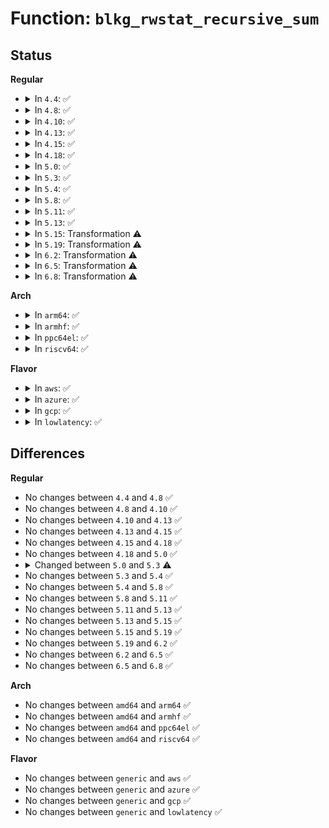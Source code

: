 # Function: <code>blkg_rwstat_recursive_sum</code>

## Status
<b>Regular</b>
<ul>
<li>
<details>
<summary>In <code>4.4</code>: ✅</summary>

```c
struct blkg_rwstat blkg_rwstat_recursive_sum(struct blkcg_gq *blkg, struct blkcg_policy *pol, int off);
```

**Collision:** Unique Global

**Inline:** No

**Transformation:** False

**Instances:**

```
In block/blk-cgroup.c (ffffffff813d80f0)
Location: block/blk-cgroup.c:740
Inline: False
Direct callers:
  - block/blk-cgroup.c:blkg_prfill_rwstat_field_recursive
  - block/blk-cgroup.c:blkcg_print_stat
  - block/blk-cgroup.c:blkcg_print_stat
  - block/cfq-iosched.c:cfqg_prfill_rwstat_recursive
  - block/cfq-iosched.c:cfqg_prfill_sectors_recursive
```
**Symbols:**

```
ffffffff813d80f0-ffffffff813d82a8: blkg_rwstat_recursive_sum (STB_GLOBAL)
```
</details>
</li>
<li>
<details>
<summary>In <code>4.8</code>: ✅</summary>

```c
struct blkg_rwstat blkg_rwstat_recursive_sum(struct blkcg_gq *blkg, struct blkcg_policy *pol, int off);
```

**Collision:** Unique Global

**Inline:** No

**Transformation:** False

**Instances:**

```
In block/blk-cgroup.c (ffffffff8141de20)
Location: block/blk-cgroup.c:740
Inline: False
Direct callers:
  - block/blk-cgroup.c:blkcg_print_stat
  - block/blk-cgroup.c:blkcg_print_stat
  - block/blk-cgroup.c:blkg_prfill_rwstat_field_recursive
  - block/cfq-iosched.c:cfqg_prfill_sectors_recursive
  - block/cfq-iosched.c:cfqg_prfill_rwstat_recursive
```
**Symbols:**

```
ffffffff8141de20-ffffffff8141dfea: blkg_rwstat_recursive_sum (STB_GLOBAL)
```
</details>
</li>
<li>
<details>
<summary>In <code>4.10</code>: ✅</summary>

```c
struct blkg_rwstat blkg_rwstat_recursive_sum(struct blkcg_gq *blkg, struct blkcg_policy *pol, int off);
```

**Collision:** Unique Global

**Inline:** No

**Transformation:** False

**Instances:**

```
In block/blk-cgroup.c (ffffffff814393e0)
Location: block/blk-cgroup.c:741
Inline: False
Direct callers:
  - block/blk-cgroup.c:blkcg_print_stat
  - block/blk-cgroup.c:blkcg_print_stat
  - block/blk-cgroup.c:blkg_prfill_rwstat_field_recursive
  - block/cfq-iosched.c:cfqg_prfill_sectors_recursive
  - block/cfq-iosched.c:cfqg_prfill_rwstat_recursive
```
**Symbols:**

```
ffffffff814393e0-ffffffff814395aa: blkg_rwstat_recursive_sum (STB_GLOBAL)
```
</details>
</li>
<li>
<details>
<summary>In <code>4.13</code>: ✅</summary>

```c
struct blkg_rwstat blkg_rwstat_recursive_sum(struct blkcg_gq *blkg, struct blkcg_policy *pol, int off);
```

**Collision:** Unique Global

**Inline:** No

**Transformation:** False

**Instances:**

```
In block/blk-cgroup.c (ffffffff81446b70)
Location: block/blk-cgroup.c:742
Inline: False
Direct callers:
  - block/blk-cgroup.c:blkcg_print_stat
  - block/blk-cgroup.c:blkcg_print_stat
  - block/blk-cgroup.c:blkg_prfill_rwstat_field_recursive
  - block/cfq-iosched.c:cfqg_prfill_sectors_recursive
  - block/cfq-iosched.c:cfqg_prfill_rwstat_recursive
```
**Symbols:**

```
ffffffff81446b70-ffffffff81446d28: blkg_rwstat_recursive_sum (STB_GLOBAL)
```
</details>
</li>
<li>
<details>
<summary>In <code>4.15</code>: ✅</summary>

```c
struct blkg_rwstat blkg_rwstat_recursive_sum(struct blkcg_gq *blkg, struct blkcg_policy *pol, int off);
```

**Collision:** Unique Global

**Inline:** No

**Transformation:** False

**Instances:**

```
In block/blk-cgroup.c (ffffffff81473750)
Location: block/blk-cgroup.c:742
Inline: False
Direct callers:
  - block/blk-cgroup.c:blkcg_print_stat
  - block/blk-cgroup.c:blkcg_print_stat
  - block/blk-cgroup.c:blkg_prfill_rwstat_field_recursive
  - block/cfq-iosched.c:cfqg_prfill_sectors_recursive
  - block/cfq-iosched.c:cfqg_prfill_rwstat_recursive
```
**Symbols:**

```
ffffffff81473750-ffffffff81473908: blkg_rwstat_recursive_sum (STB_GLOBAL)
```
</details>
</li>
<li>
<details>
<summary>In <code>4.18</code>: ✅</summary>

```c
struct blkg_rwstat blkg_rwstat_recursive_sum(struct blkcg_gq *blkg, struct blkcg_policy *pol, int off);
```

**Collision:** Unique Global

**Inline:** No

**Transformation:** False

**Instances:**

```
In block/blk-cgroup.c (ffffffff814a7780)
Location: block/blk-cgroup.c:753
Inline: False
Direct callers:
  - block/blk-cgroup.c:blkcg_print_stat
  - block/blk-cgroup.c:blkcg_print_stat
  - block/blk-cgroup.c:blkg_prfill_rwstat_field_recursive
  - block/cfq-iosched.c:cfqg_prfill_sectors_recursive
  - block/cfq-iosched.c:cfqg_prfill_rwstat_recursive
```
**Symbols:**

```
ffffffff814a7780-ffffffff814a791f: blkg_rwstat_recursive_sum (STB_GLOBAL)
```
</details>
</li>
<li>
<details>
<summary>In <code>5.0</code>: ✅</summary>

```c
struct blkg_rwstat blkg_rwstat_recursive_sum(struct blkcg_gq *blkg, struct blkcg_policy *pol, int off);
```

**Collision:** Unique Global

**Inline:** No

**Transformation:** False

**Instances:**

```
In block/blk-cgroup.c (ffffffff814c1910)
Location: block/blk-cgroup.c:746
Inline: False
Direct callers:
  - block/blk-cgroup.c:blkcg_print_stat
  - block/blk-cgroup.c:blkcg_print_stat
  - block/blk-cgroup.c:blkg_prfill_rwstat_field_recursive
```
**Symbols:**

```
ffffffff814c1910-ffffffff814c1aac: blkg_rwstat_recursive_sum (STB_GLOBAL)
```
</details>
</li>
<li>
<details>
<summary>In <code>5.3</code>: ✅</summary>

```c
void blkg_rwstat_recursive_sum(struct blkcg_gq *blkg, struct blkcg_policy *pol, int off, struct blkg_rwstat_sample *sum);
```

**Collision:** Unique Global

**Inline:** No

**Transformation:** False

**Instances:**

```
In block/blk-cgroup.c (ffffffff814eff90)
Location: block/blk-cgroup.c:715
Inline: False
Direct callers:
  - block/blk-cgroup.c:blkcg_print_stat
  - block/blk-cgroup.c:blkcg_print_stat
  - block/blk-cgroup.c:blkg_prfill_rwstat_field_recursive
```
**Symbols:**

```
ffffffff814eff90-ffffffff814f00a6: blkg_rwstat_recursive_sum (STB_GLOBAL)
```
</details>
</li>
<li>
<details>
<summary>In <code>5.4</code>: ✅</summary>

```c
void blkg_rwstat_recursive_sum(struct blkcg_gq *blkg, struct blkcg_policy *pol, int off, struct blkg_rwstat_sample *sum);
```

**Collision:** Unique Global

**Inline:** No

**Transformation:** False

**Instances:**

```
In block/blk-cgroup.c (ffffffff81509440)
Location: block/blk-cgroup.c:715
Inline: False
Direct callers:
  - block/blk-cgroup.c:blkcg_print_stat
  - block/blk-cgroup.c:blkcg_print_stat
  - block/blk-cgroup.c:blkg_prfill_rwstat_field_recursive
```
**Symbols:**

```
ffffffff81509440-ffffffff81509556: blkg_rwstat_recursive_sum (STB_GLOBAL)
```
</details>
</li>
<li>
<details>
<summary>In <code>5.8</code>: ✅</summary>

```c
void blkg_rwstat_recursive_sum(struct blkcg_gq *blkg, struct blkcg_policy *pol, int off, struct blkg_rwstat_sample *sum);
```

**Collision:** Unique Global

**Inline:** No

**Transformation:** False

**Instances:**

```
In block/blk-cgroup-rwstat.c (ffffffff8156c350)
Location: block/blk-cgroup-rwstat.c:103
Inline: False
Direct callers:
  - block/blk-throttle.c:tg_prfill_rwstat_recursive
```
**Symbols:**

```
ffffffff8156c350-ffffffff8156c466: blkg_rwstat_recursive_sum (STB_GLOBAL)
```
</details>
</li>
<li>
<details>
<summary>In <code>5.11</code>: ✅</summary>

```c
void blkg_rwstat_recursive_sum(struct blkcg_gq *blkg, struct blkcg_policy *pol, int off, struct blkg_rwstat_sample *sum);
```

**Collision:** Unique Global

**Inline:** No

**Transformation:** False

**Instances:**

```
In block/blk-cgroup-rwstat.c (ffffffff815870f0)
Location: block/blk-cgroup-rwstat.c:103
Inline: False
Direct callers:
  - block/blk-throttle.c:tg_prfill_rwstat_recursive
```
**Symbols:**

```
ffffffff815870f0-ffffffff8158723d: blkg_rwstat_recursive_sum (STB_GLOBAL)
```
</details>
</li>
<li>
<details>
<summary>In <code>5.13</code>: ✅</summary>

```c
void blkg_rwstat_recursive_sum(struct blkcg_gq *blkg, struct blkcg_policy *pol, int off, struct blkg_rwstat_sample *sum);
```

**Collision:** Unique Global

**Inline:** No

**Transformation:** False

**Instances:**

```
In block/blk-cgroup-rwstat.c (ffffffff8158df40)
Location: block/blk-cgroup-rwstat.c:103
Inline: False
Direct callers:
  - block/blk-throttle.c:tg_prfill_rwstat_recursive
```
**Symbols:**

```
ffffffff8158df40-ffffffff8158e088: blkg_rwstat_recursive_sum (STB_GLOBAL)
```
</details>
</li>
<li>
<details>
<summary>In <code>5.15</code>: Transformation ⚠️</summary>

```c
void blkg_rwstat_recursive_sum(struct blkcg_gq *blkg, struct blkcg_policy *pol, int off, struct blkg_rwstat_sample *sum);
```

**Collision:** Unique Global

**Inline:** No

**Transformation:** True

**Instances:**

```
In block/blk-cgroup-rwstat.c (0)
Location: block/blk-cgroup-rwstat.c:103
Inline: False
Direct callers:
  - block/blk-throttle.c:tg_prfill_rwstat_recursive
```
**Symbols:**

```
ffffffff81cd9c50-ffffffff81cd9c6d: blkg_rwstat_recursive_sum.cold (STB_LOCAL)
ffffffff815f3ab0-ffffffff815f3c47: blkg_rwstat_recursive_sum (STB_GLOBAL)
```
</details>
</li>
<li>
<details>
<summary>In <code>5.19</code>: Transformation ⚠️</summary>

```c
void blkg_rwstat_recursive_sum(struct blkcg_gq *blkg, struct blkcg_policy *pol, int off, struct blkg_rwstat_sample *sum);
```

**Collision:** Unique Global

**Inline:** No

**Transformation:** True

**Instances:**

```
In block/blk-cgroup-rwstat.c (0)
Location: block/blk-cgroup-rwstat.c:103
Inline: False
Direct callers:
  - block/blk-throttle.c:tg_prfill_rwstat_recursive
```
**Symbols:**

```
ffffffff81e8d718-ffffffff81e8d735: blkg_rwstat_recursive_sum.cold (STB_LOCAL)
ffffffff816a51d0-ffffffff816a5385: blkg_rwstat_recursive_sum (STB_GLOBAL)
```
</details>
</li>
<li>
<details>
<summary>In <code>6.2</code>: Transformation ⚠️</summary>

```c
void blkg_rwstat_recursive_sum(struct blkcg_gq *blkg, struct blkcg_policy *pol, int off, struct blkg_rwstat_sample *sum);
```

**Collision:** Unique Global

**Inline:** No

**Transformation:** True

**Instances:**

```
In block/blk-cgroup-rwstat.c (0)
Location: block/blk-cgroup-rwstat.c:103
Inline: False
Direct callers:
  - block/blk-throttle.c:tg_prfill_rwstat_recursive
```
**Symbols:**

```
ffffffff82076c9c-ffffffff82076cb9: blkg_rwstat_recursive_sum.cold (STB_LOCAL)
ffffffff81764050-ffffffff8176421b: blkg_rwstat_recursive_sum (STB_GLOBAL)
```
</details>
</li>
<li>
<details>
<summary>In <code>6.5</code>: Transformation ⚠️</summary>

```c
void blkg_rwstat_recursive_sum(struct blkcg_gq *blkg, struct blkcg_policy *pol, int off, struct blkg_rwstat_sample *sum);
```

**Collision:** Unique Global

**Inline:** No

**Transformation:** True

**Instances:**

```
In block/blk-cgroup-rwstat.c (0)
Location: block/blk-cgroup-rwstat.c:103
Inline: False
Direct callers:
  - block/blk-throttle.c:tg_prfill_rwstat_recursive
```
**Symbols:**

```
ffffffff820f6b1f-ffffffff820f6b3c: blkg_rwstat_recursive_sum.cold (STB_LOCAL)
ffffffff817a3120-ffffffff817a3355: blkg_rwstat_recursive_sum (STB_GLOBAL)
```
</details>
</li>
<li>
<details>
<summary>In <code>6.8</code>: Transformation ⚠️</summary>

```c
void blkg_rwstat_recursive_sum(struct blkcg_gq *blkg, struct blkcg_policy *pol, int off, struct blkg_rwstat_sample *sum);
```

**Collision:** Unique Global

**Inline:** No

**Transformation:** True

**Instances:**

```
In block/blk-cgroup-rwstat.c (0)
Location: block/blk-cgroup-rwstat.c:103
Inline: False
Direct callers:
  - block/blk-throttle.c:tg_prfill_rwstat_recursive
```
**Symbols:**

```
ffffffff821d3f6d-ffffffff821d3f8a: blkg_rwstat_recursive_sum.cold (STB_LOCAL)
ffffffff817e6c70-ffffffff817e6ea5: blkg_rwstat_recursive_sum (STB_GLOBAL)
```
</details>
</li>
</ul>
<b>Arch</b>
<ul>
<li>
<details>
<summary>In <code>arm64</code>: ✅</summary>

```c
void blkg_rwstat_recursive_sum(struct blkcg_gq *blkg, struct blkcg_policy *pol, int off, struct blkg_rwstat_sample *sum);
```

**Collision:** Unique Global

**Inline:** No

**Transformation:** False

**Instances:**

```
In block/blk-cgroup.c (ffff80001060c108)
Location: block/blk-cgroup.c:715
Inline: False
Direct callers:
  - block/blk-cgroup.c:blkcg_print_stat
  - block/blk-cgroup.c:blkcg_print_stat
  - block/blk-cgroup.c:blkg_prfill_rwstat_field_recursive
```
**Symbols:**

```
ffff80001060c108-ffff80001060c220: blkg_rwstat_recursive_sum (STB_GLOBAL)
```
</details>
</li>
<li>
<details>
<summary>In <code>armhf</code>: ✅</summary>

```c
void blkg_rwstat_recursive_sum(struct blkcg_gq *blkg, struct blkcg_policy *pol, int off, struct blkg_rwstat_sample *sum);
```

**Collision:** Unique Global

**Inline:** No

**Transformation:** False

**Instances:**

```
In block/blk-cgroup.c (c07b72d8)
Location: block/blk-cgroup.c:715
Inline: False
Direct callers:
  - block/blk-cgroup.c:blkcg_print_stat
  - block/blk-cgroup.c:blkcg_print_stat
  - block/blk-cgroup.c:blkg_prfill_rwstat_field_recursive
```
**Symbols:**

```
c07b72d8-c07b7420: blkg_rwstat_recursive_sum (STB_GLOBAL)
```
</details>
</li>
<li>
<details>
<summary>In <code>ppc64el</code>: ✅</summary>

```c
void blkg_rwstat_recursive_sum(struct blkcg_gq *blkg, struct blkcg_policy *pol, int off, struct blkg_rwstat_sample *sum);
```

**Collision:** Unique Global

**Inline:** No

**Transformation:** False

**Instances:**

```
In block/blk-cgroup.c (c0000000007a9010)
Location: block/blk-cgroup.c:715
Inline: False
Direct callers:
  - block/blk-cgroup.c:blkcg_print_stat
  - block/blk-cgroup.c:blkcg_print_stat
  - block/blk-cgroup.c:blkg_prfill_rwstat_field_recursive
```
**Symbols:**

```
c0000000007a9010-c0000000007a91c8: blkg_rwstat_recursive_sum (STB_GLOBAL)
```
</details>
</li>
<li>
<details>
<summary>In <code>riscv64</code>: ✅</summary>

```c
void blkg_rwstat_recursive_sum(struct blkcg_gq *blkg, struct blkcg_policy *pol, int off, struct blkg_rwstat_sample *sum);
```

**Collision:** Unique Global

**Inline:** No

**Transformation:** False

**Instances:**

```
In block/blk-cgroup.c (ffffffe0004450ec)
Location: block/blk-cgroup.c:715
Inline: False
Direct callers:
  - block/blk-cgroup.c:blkcg_print_stat
  - block/blk-cgroup.c:blkcg_print_stat
  - block/blk-cgroup.c:blkg_prfill_rwstat_field_recursive
```
**Symbols:**

```
ffffffe0004450ec-ffffffe0004451e4: blkg_rwstat_recursive_sum (STB_GLOBAL)
```
</details>
</li>
</ul>
<b>Flavor</b>
<ul>
<li>
<details>
<summary>In <code>aws</code>: ✅</summary>

```c
void blkg_rwstat_recursive_sum(struct blkcg_gq *blkg, struct blkcg_policy *pol, int off, struct blkg_rwstat_sample *sum);
```

**Collision:** Unique Global

**Inline:** No

**Transformation:** False

**Instances:**

```
In block/blk-cgroup.c (ffffffff81501a20)
Location: block/blk-cgroup.c:715
Inline: False
Direct callers:
  - block/blk-cgroup.c:blkcg_print_stat
  - block/blk-cgroup.c:blkcg_print_stat
  - block/blk-cgroup.c:blkg_prfill_rwstat_field_recursive
```
**Symbols:**

```
ffffffff81501a20-ffffffff81501b36: blkg_rwstat_recursive_sum (STB_GLOBAL)
```
</details>
</li>
<li>
<details>
<summary>In <code>azure</code>: ✅</summary>

```c
void blkg_rwstat_recursive_sum(struct blkcg_gq *blkg, struct blkcg_policy *pol, int off, struct blkg_rwstat_sample *sum);
```

**Collision:** Unique Global

**Inline:** No

**Transformation:** False

**Instances:**

```
In block/blk-cgroup.c (ffffffff814f1f30)
Location: block/blk-cgroup.c:715
Inline: False
Direct callers:
  - block/blk-cgroup.c:blkcg_print_stat
  - block/blk-cgroup.c:blkcg_print_stat
  - block/blk-cgroup.c:blkg_prfill_rwstat_field_recursive
```
**Symbols:**

```
ffffffff814f1f30-ffffffff814f2046: blkg_rwstat_recursive_sum (STB_GLOBAL)
```
</details>
</li>
<li>
<details>
<summary>In <code>gcp</code>: ✅</summary>

```c
void blkg_rwstat_recursive_sum(struct blkcg_gq *blkg, struct blkcg_policy *pol, int off, struct blkg_rwstat_sample *sum);
```

**Collision:** Unique Global

**Inline:** No

**Transformation:** False

**Instances:**

```
In block/blk-cgroup.c (ffffffff814fdab0)
Location: block/blk-cgroup.c:715
Inline: False
Direct callers:
  - block/blk-cgroup.c:blkcg_print_stat
  - block/blk-cgroup.c:blkcg_print_stat
  - block/blk-cgroup.c:blkg_prfill_rwstat_field_recursive
```
**Symbols:**

```
ffffffff814fdab0-ffffffff814fdbc6: blkg_rwstat_recursive_sum (STB_GLOBAL)
```
</details>
</li>
<li>
<details>
<summary>In <code>lowlatency</code>: ✅</summary>

```c
void blkg_rwstat_recursive_sum(struct blkcg_gq *blkg, struct blkcg_policy *pol, int off, struct blkg_rwstat_sample *sum);
```

**Collision:** Unique Global

**Inline:** No

**Transformation:** False

**Instances:**

```
In block/blk-cgroup.c (ffffffff81517070)
Location: block/blk-cgroup.c:715
Inline: False
Direct callers:
  - block/blk-cgroup.c:blkcg_print_stat
  - block/blk-cgroup.c:blkcg_print_stat
  - block/blk-cgroup.c:blkg_prfill_rwstat_field_recursive
```
**Symbols:**

```
ffffffff81517070-ffffffff81517191: blkg_rwstat_recursive_sum (STB_GLOBAL)
```
</details>
</li>
</ul>

## Differences
<b>Regular</b>
<ul>
<li>
No changes between <code>4.4</code> and <code>4.8</code> ✅
</li>
<li>
No changes between <code>4.8</code> and <code>4.10</code> ✅
</li>
<li>
No changes between <code>4.10</code> and <code>4.13</code> ✅
</li>
<li>
No changes between <code>4.13</code> and <code>4.15</code> ✅
</li>
<li>
No changes between <code>4.15</code> and <code>4.18</code> ✅
</li>
<li>
No changes between <code>4.18</code> and <code>5.0</code> ✅
</li>
<li>
<details>
<summary>Changed between <code>5.0</code> and <code>5.3</code> ⚠️</summary>
<ul>
<li>
<b>Param added. </b>
<code>struct blkg_rwstat_sample *sum</code>
</li>
<li>
<b>Return type changed. </b>
<code>struct blkg_rwstat</code> ➡️ <code>void</code>
</li>
</ul>
</details>
</li>
<li>
No changes between <code>5.3</code> and <code>5.4</code> ✅
</li>
<li>
No changes between <code>5.4</code> and <code>5.8</code> ✅
</li>
<li>
No changes between <code>5.8</code> and <code>5.11</code> ✅
</li>
<li>
No changes between <code>5.11</code> and <code>5.13</code> ✅
</li>
<li>
No changes between <code>5.13</code> and <code>5.15</code> ✅
</li>
<li>
No changes between <code>5.15</code> and <code>5.19</code> ✅
</li>
<li>
No changes between <code>5.19</code> and <code>6.2</code> ✅
</li>
<li>
No changes between <code>6.2</code> and <code>6.5</code> ✅
</li>
<li>
No changes between <code>6.5</code> and <code>6.8</code> ✅
</li>
</ul>
<b>Arch</b>
<ul>
<li>
No changes between <code>amd64</code> and <code>arm64</code> ✅
</li>
<li>
No changes between <code>amd64</code> and <code>armhf</code> ✅
</li>
<li>
No changes between <code>amd64</code> and <code>ppc64el</code> ✅
</li>
<li>
No changes between <code>amd64</code> and <code>riscv64</code> ✅
</li>
</ul>
<b>Flavor</b>
<ul>
<li>
No changes between <code>generic</code> and <code>aws</code> ✅
</li>
<li>
No changes between <code>generic</code> and <code>azure</code> ✅
</li>
<li>
No changes between <code>generic</code> and <code>gcp</code> ✅
</li>
<li>
No changes between <code>generic</code> and <code>lowlatency</code> ✅
</li>
</ul>
